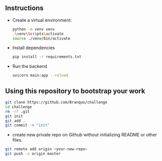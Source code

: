 ## Instructions

- Create a virtual environment:
    ```bash
    python -m venv venv
    .\venv\Scripts\activate
    source ./venv/bin/activate
    ```

- Install dependencies
    ```bash
    pip install -r requirements.txt
    ```

- Run the backend
    ```bash
    uvicorn main:app --reload
    ```


## Using this repository to bootstrap your work

```bash
git clone https://github.com/Branquo/challenge
cd challenge
rm -rf .git
git init
git add .
git commit -m "init"
```
- create new private repo on Github without initializing README or other files.
```bash
git remote add origin <your-new-repo>
git push -u origin master
```

